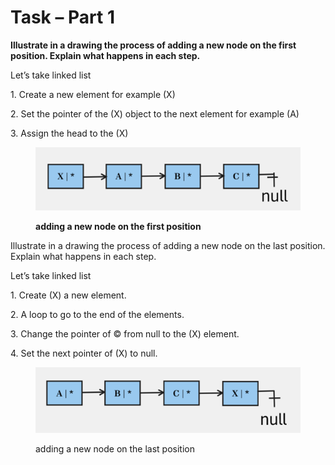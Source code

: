 # Task – Part 1

**Illustrate in a drawing the process of adding a new node on the first position. Explain what happens in each step.**

Let’s take linked list

1\.      Create a new element for example (X)

2\.      Set the pointer of the (X) object to the next element for example (A)

3\.      Assign the head to the (X)

&#x20;

<figure><img src=".gitbook/assets/image.png" alt=""><figcaption><p><strong>adding a new node on the first position</strong></p></figcaption></figure>

&#x20;

Illustrate in a drawing the process of adding a new node on the last position. Explain what happens in each step.

Let’s take linked list

1\.      Create (X) a new element.

2\.      A loop to go to the end of the elements.

3\.      Change the pointer of © from null to the (X) element.

4\.      Set the next pointer of (X) to null.

<figure><img src=".gitbook/assets/image (1).png" alt=""><figcaption><p>adding a new node on the last position</p></figcaption></figure>

